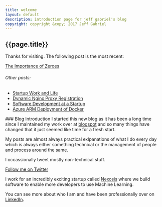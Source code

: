 ```yaml
---
title: welcome
layout: default
description: introduction page for jeff gabriel's blog
copyright: copyright &copy; 2017 Jeff Gabriel
---
```

## {{page.title}}
Thanks for visiting. The following post is the most recent:
<div id="nav">
<a href="/importantzeroes.html">The Importance of Zeroes</a>
<p>
<h6>Other posts:</h6>
<ul>
<li><a href="/worklife.html">Startup Work and Life</a></li>
<li><a href="/nginxloadbalancer.html">Dynamic Nginx Proxy Registration</a></li>
<li><a href="/devprocess.html">Software Development at a Startup</a></li>
<li><a href="/dockerarmdeploy.html">Azure ARM Deployment of Docker</a></li>
</ul>
</p>
</div>
### Blog Introduction
I started this new blog as it has been a long time since I maintained my work over at <a href="http://gabe19.blogspot.com" target="_blank">blogspot</a> and so many things have changed that it just seemed like time for a fresh start.

My posts are almost always practical exlpanations of what I do every day which is always either something technical or the management of people and process around the same. 

I occassionally tweet mostly non-technical stuff.

<a href="https://twitter.com/jeffgabriel" class="twitter-follow-button" data-show-count="false">Follow me on Twitter</a><script async src="//platform.twitter.com/widgets.js" charset="utf-8"></script>

I work for an incredibly exciting startup called <a href="http://www.nexosis.com" target="_blank">Nexosis</a> where we build software to enable more developers to use Machine Learning.

You can see more about who I am and have been professionally over on <a href="https://www.linkedin.com/in/jeff-gabriel-88395b" target="_blank">LinkedIn</a>.